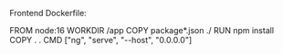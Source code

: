 Frontend Dockerfile:

FROM node:16
WORKDIR /app
COPY package*.json ./
RUN npm install
COPY . .
CMD ["ng", "serve", "--host", "0.0.0.0"]

